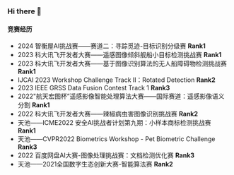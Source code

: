 ### Hi there 👋

#### 竞赛经历
- 2024 智衡屋AI挑战赛——赛道二：寻踪觅迹-目标识别分级赛 **Rank1**
- 2023 科大讯飞开发者大赛——遥感图像倾斜舰船小目标检测挑战赛 **Rank1**
- 2023 科大讯飞开发者大赛——基于图像识别算法的无人船障碍物检测挑战赛 **Rank1**
- IJCAI 2023 Workshop Challenge Track II：Rotated Detection ****Rank2****
- 2023 IEEE GRSS Data Fusion Contest Track 1 **Rank3**
- 2022"航天宏图杯”遥感影像智能处理算法大赛——国际赛道：遥感影像语义分割 **Rank1**
- 2022 科大讯飞开发者大赛——辣椒病虫害图像识别挑战赛 **Rank2**
- 天池——ICME2022 安全AI挑战者计划第九期：小样本商标检测挑战赛 **Rank1**
- 天池——CVPR2022 Biometrics Workshop - Pet Biometric Challenge **Rank3**
- 2022 百度网盘AI大赛-图像处理挑战赛：文档检测优化赛 **Rank3**
- 天池——2021全国数字生态创新大赛-智能算法赛 **Rank2**

<!--
**Hzj199/Hzj199** is a ✨ _special_ ✨ repository because its `README.md` (this file) appears on your GitHub profile.

Here are some ideas to get you started:

- 🔭 I’m currently working on ...
- 🌱 I’m currently learning ...
- 👯 I’m looking to collaborate on ...
- 🤔 I’m looking for help with ...
- 💬 Ask me about ...
- 📫 How to reach me: ...
- 😄 Pronouns: ...
- ⚡ Fun fact: ...
-->
